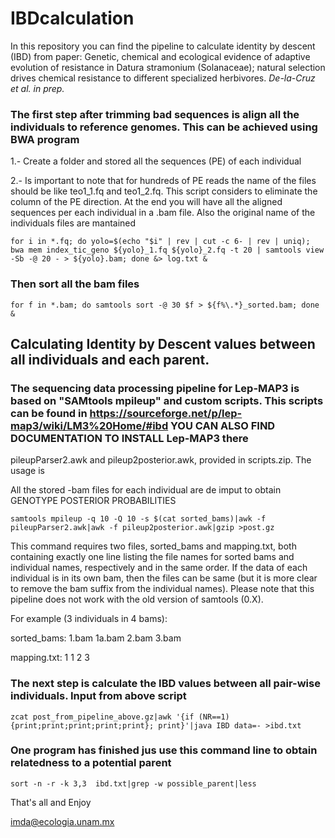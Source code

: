 # IBDcalculation
In this repository you can find the pipeline to calculate identity by descent (IBD) from paper: Genetic, chemical and ecological evidence of adaptive evolution of resistance in Datura stramonium (Solanaceae); natural selection drives chemical resistance to different specialized herbivores. *De-la-Cruz et al. in prep.* 

### The first step after trimming bad sequences is align all the individuals to reference genomes. This can be achieved using BWA program

1.- Create a folder and stored all the sequences (PE) of each individual

2.- Is important to note that for hundreds of PE reads the name of the files should be like teo1_1.fq and teo1_2.fq. This script considers to eliminate the column of the PE direction. At the end you will have all the aligned sequences per each individual in a .bam file. Also the original name of the individuals files are mantained

    for i in *.fq; do yolo=$(echo "$i" | rev | cut -c 6- | rev | uniq); bwa mem index_tic_geno ${yolo}_1.fq ${yolo}_2.fq -t 20 | samtools view -Sb -@ 20 - > ${yolo}.bam; done &> log.txt &
    
 ### Then sort all the bam files
 
    for f in *.bam; do samtools sort -@ 30 $f > ${f%\.*}_sorted.bam; done &
    
## Calculating Identity by Descent values between all individuals and each parent. 

### The sequencing data processing pipeline for Lep-MAP3 is based on "SAMtools mpileup" and custom scripts. This scripts can be found in https://sourceforge.net/p/lep-map3/wiki/LM3%20Home/#ibd YOU CAN ALSO FIND DOCUMENTATION TO INSTALL Lep-MAP3 there

pileupParser2.awk and pileup2posterior.awk, provided in scripts.zip. The usage is

All the stored -bam files for each individual are de imput to obtain GENOTYPE POSTERIOR PROBABILITIES 

    samtools mpileup -q 10 -Q 10 -s $(cat sorted_bams)|awk -f pileupParser2.awk|awk -f pileup2posterior.awk|gzip >post.gz

 This command requires two files, sorted_bams and mapping.txt, both containing exactly one line listing the file names for sorted bams and individual names, respectively and in the same order. If the data of each individual is in its own bam, then the files can be same (but it is more clear to remove the bam suffix from the individual names). Please note that this pipeline does not work with the old version of samtools (0.X).

For example (3 individuals in 4 bams):

sorted_bams: 1.bam 1a.bam 2.bam 3.bam

mapping.txt: 1 1 2 3

 ### The next step is calculate the IBD values between all pair-wise individuals. Input from above script
  
    zcat post_from_pipeline_above.gz|awk '{if (NR==1) {print;print;print;print;print}; print}'|java IBD data=- >ibd.txt

 ### One program has finished jus use this command line to obtain relatedness to a potential parent
 
    sort -n -r -k 3,3  ibd.txt|grep -w possible_parent|less

That's all and Enjoy

imda@ecologia.unam.mx
